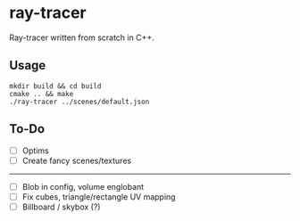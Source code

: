 # ray-tracer

Ray-tracer written from scratch in C++.

## Usage

```
mkdir build && cd build
cmake .. && make
./ray-tracer ../scenes/default.json
```

## To-Do

- [ ] Optims
- [ ] Create fancy scenes/textures

---

- [ ] Blob in config, volume englobant
- [ ] Fix cubes, triangle/rectangle UV mapping
- [ ] Billboard / skybox (?)
